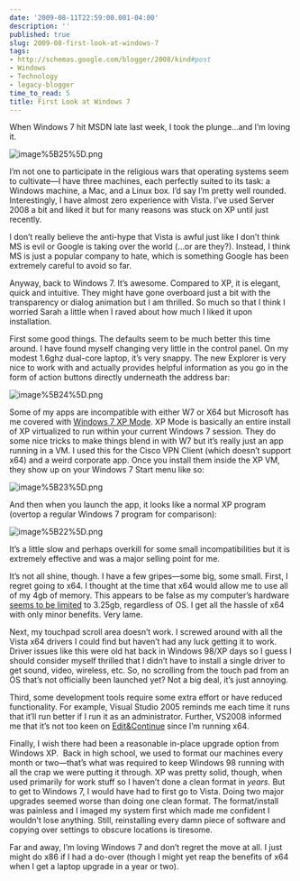 ```yaml
---
date: '2009-08-11T22:59:00.001-04:00'
description: ''
published: true
slug: 2009-08-first-look-at-windows-7
tags:
- http://schemas.google.com/blogger/2008/kind#post
- Windows
- Technology
- legacy-blogger
time_to_read: 5
title: First Look at Windows 7
---
```



When Windows 7 hit MSDN late last week, I took the plunge…and I’m loving it.

![image%5B25%5D.png](image%5B25%5D.png) 

I’m not one to participate in the religious wars that operating systems seem to cultivate—I have three machines, each perfectly suited to its task: a Windows machine, a Mac, and a Linux box. I’d say I’m pretty well rounded. Interestingly, I have almost zero experience with Vista. I’ve used Server 2008 a bit and liked it but for many reasons was stuck on XP until just recently.

I don’t really believe the anti-hype that Vista is awful just like I don’t think MS is evil or Google is taking over the world (…or are they?). Instead, I think MS is just a popular company to hate, which is something Google has been extremely careful to avoid so far.

Anyway, back to Windows 7. It’s awesome. Compared to XP, it is elegant, quick and intuitive. They might have gone overboard just a bit with the transparency or dialog animation but I am thrilled. So much so that I think I worried Sarah a little when I raved about how much I liked it upon installation.

First some good things. The defaults seem to be much better this time around. I have found myself changing very little in the control panel. On my modest 1.6ghz dual-core laptop, it’s very snappy. The new Explorer is very nice to work with and actually provides helpful information as you go in the form of action buttons directly underneath the address bar:

![image%5B24%5D.png](image%5B24%5D.png) 

Some of my apps are incompatible with either W7 or X64 but Microsoft has me covered with [Windows 7 XP Mode](http://www.microsoft.com/windows/virtual-pc/get-started.aspx). XP Mode is basically an entire install of XP virtualized to run within your current Windows 7 session. They do some nice tricks to make things blend in with W7 but it’s really just an app running in a VM. I used this for the Cisco VPN Client (which doesn’t support x64) and a weird corporate app. Once you install them inside the XP VM, they show up on your Windows 7 Start menu like so:

![image%5B23%5D.png](image%5B23%5D.png) 

And then when you launch the app, it looks like a normal XP program (overtop a regular Windows 7 program for comparison):

![image%5B22%5D.png](image%5B22%5D.png)&#160;

It’s a little slow and perhaps overkill for some small incompatibilities but it is extremely effective and was a major selling point for me.

It’s not all shine, though. I have a few gripes—some big, some small. First, I regret going to x64. I thought at the time that x64 would allow me to use all of my 4gb of memory. This appears to be false as my computer’s hardware [seems to be limited](http://superuser.com/questions/20299/why-cant-windows-7-x64-use-all-installed-memory) to 3.25gb, regardless of OS. I get all the hassle of x64 with only minor benefits. Very lame. 

Next, my touchpad scroll area doesn’t work. I screwed around with all the Vista x64 drivers I could find but haven’t had any luck getting it to work. Driver issues like this were old hat back in Windows 98/XP days so I guess I should consider myself thrilled that I didn’t have to install a single driver to get sound, video, wireless, etc. So, no scrolling from the touch pad from an OS that’s not officially been launched yet? Not a big deal, it’s just annoying. 

Third, some development tools require some extra effort or have reduced functionality. For example, Visual Studio 2005 reminds me each time it runs that it’ll run better if I run it as an administrator. Further, VS2008 informed me that it’s not too keen on [Edit&amp;Continue](http://social.msdn.microsoft.com/Forums/en-US/vside2008/thread/fa7b70cc-af72-4449-b44c-5ae1eb0a64bd) since I’m running x64. 

Finally, I wish there had been a reasonable in-place upgrade option from Windows XP.&#160; Back in high school, we used to format our machines every month or two—that’s what was required to keep Windows 98 running with all the crap we were putting it through. XP was pretty solid, though, when used primarily for work stuff so I haven’t done a clean format in *years*. But to get to Windows 7, I would have had to first go to Vista. Doing two major upgrades seemed worse than doing one clean format. The format/install was painless and I imaged my system first which made me confident I wouldn’t lose anything. Still, reinstalling every damn piece of software and copying over settings to obscure locations is tiresome.

Far and away, I’m loving Windows 7 and don’t regret the move at all. I just might do x86 if I had a do-over (though I might yet reap the benefits of x64 when I get a laptop upgrade in a year or two).